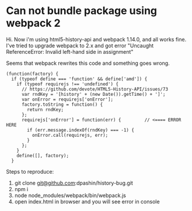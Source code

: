# Can not bundle package using webpack 2

Hi.
Now i'm using html5-history-api and webpack 1.14.0, and all works fine.
I've tried to upgrade webpack to 2.x and got error "Uncaught ReferenceError: Invalid left-hand side in assignment"

Seems that webpack rewrites this code and something goes wrong.

    (function(factory) {
      if (typeof define === 'function' && define['amd']) {
        if (typeof requirejs !== 'undefined') {
          // https://github.com/devote/HTML5-History-API/issues/73
          var rndKey = '[history' + (new Date()).getTime() + ']';
          var onError = requirejs['onError'];
          factory.toString = function() {
            return rndKey;
          };
          requirejs['onError'] = function(err) {         // <==== ERROR HERE
            if (err.message.indexOf(rndKey) === -1) {
              onError.call(requirejs, err);
            }
          };
        }
        define([], factory);
      }


Steps to reproduce:
1. git clone git@github.com:dpashin/history-bug.git
2. npm i
3. node node_modules/webpack/bin/webpack.js
4. open index.html in browser and you will see error in console